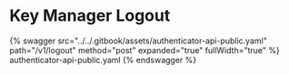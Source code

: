 # Key Manager Logout
{% swagger src="../../.gitbook/assets/authenticator-api-public.yaml" path="/v1/logout" method="post" expanded="true" fullWidth="true" %} authenticator-api-public.yaml {% endswagger %}
